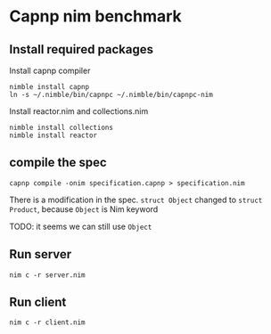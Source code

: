 # Capnp nim benchmark

## Install required packages

Install capnp compiler
```
nimble install capnp
ln -s ~/.nimble/bin/capnpc ~/.nimble/bin/capnpc-nim
```

Install reactor.nim and collections.nim

```
nimble install collections
nimble install reactor
```

## compile the spec
```
capnp compile -onim specification.capnp > specification.nim
```

There is a modification in the spec. `struct Object` changed to `struct Product`,
because `Object` is Nim keyword

TODO:
it seems we can still use `Object`

## Run server
```
nim c -r server.nim
```

## Run client

```
nim c -r client.nim
```
